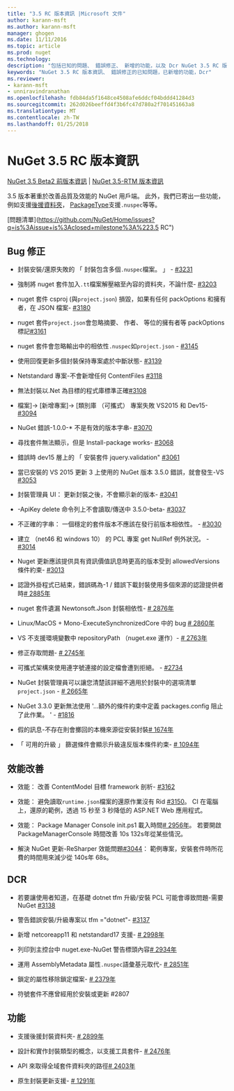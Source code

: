 ```yaml
---
title: "3.5 RC 版本資訊 |Microsoft 文件"
author: karann-msft
ms.author: karann-msft
manager: ghogen
ms.date: 11/11/2016
ms.topic: article
ms.prod: nuget
ms.technology: 
description: "包括已知的問題、 錯誤修正、 新增的功能，以及 Dcr NuGet 3.5 RC 版本資訊。"
keywords: "NuGet 3.5 RC 版本資訊、 錯誤修正的已知問題，已新增的功能，Dcr"
ms.reviewer:
- karann-msft
- unniravindranathan
ms.openlocfilehash: fdb84da5f1648ce4508afe6ddcf04bddd41284d3
ms.sourcegitcommit: 262d026beeffd4f3b6fc47d780a2f701451663a8
ms.translationtype: MT
ms.contentlocale: zh-TW
ms.lasthandoff: 01/25/2018
---
```

# <a name="nuget-35-rc-release-notes"></a>NuGet 3.5 RC 版本資訊

[NuGet 3.5 Beta2 前版本資訊](../release-notes/nuget-3.5-Beta2.md) | [NuGet 3.5-RTM 版本資訊](../release-notes/nuget-3.5-RTM.md)

3.5 版本著重於改善品質及效能的 NuGet 用戶端。 此外，我們已寄出一些功能，例如支援[後援資料夾](https://github.com/NuGet/Home/issues/2899)， [PackageType](https://github.com/NuGet/Home/issues/2476)支援`.nuspec`等等。

[問題清單](https://github.com/NuGet/Home/issues?q=is%3Aissue+is%3Aclosed+milestone%3A%223.5 RC")

## <a name="bug-fixes"></a>Bug 修正

* 封裝安裝/還原失敗的 「 封裝包含多個`.nuspec`檔案。 」 - [#3231](https://github.com/NuGet/Home/issues/3231)

* 強制將 nuget 套件加入`.tt`檔案解壓縮至內容的資料夾，不論什麼- [#3203](https://github.com/NuGet/Home/issues/3203)

* nuget 套件 csproj (與`project.json`) 損毀，如果有任何 packOptions 和擁有者，在 JSON 檔案- [#3180](https://github.com/NuGet/Home/issues/3180)

* nuget 套件`project.json`會忽略摘要、 作者、 等位的擁有者等 packOptions 標記[#3161](https://github.com/NuGet/Home/issues/3161)

* nuget 套件會忽略輸出中的相依性`.nuspec`如`project.json`  -  [#3145](https://github.com/NuGet/Home/issues/3145)

* 使用回復更新多個封裝保持專案處於中斷狀態- [#3139](https://github.com/NuGet/Home/issues/3139)

* Netstandard 專案-不會新增任何 ContentFiles [#3118](https://github.com/NuGet/Home/issues/3118)

* 無法封裝以.Net 為目標的程式庫標準正確[#3108](https://github.com/NuGet/Home/issues/3108)

* 檔案]-> [新增專案]-> [類別庫 （可攜式） 專案失敗 VS2015 和 Dev15- [#3094](https://github.com/NuGet/Home/issues/3094)

* NuGet 錯誤-1.0.0-* 不是有效的版本字串- [#3070](https://github.com/NuGet/Home/issues/3070)

* 尋找套件無法顯示，但是 Install-package works- [#3068](https://github.com/NuGet/Home/issues/3068)

* 錯誤時 dev15 層上的 「 安裝套件 jquery.validation" [#3061](https://github.com/NuGet/Home/issues/3061)

* 當已安裝的 VS 2015 更新 3 上使用的 NuGet 版本 3.5.0 錯誤，就會發生-VS [#3053](https://github.com/NuGet/Home/issues/3053)

* 封裝管理員 UI： 更新封裝之後，不會顯示新的版本- [#3041](https://github.com/NuGet/Home/issues/3041)

* -ApiKey delete 命令列上不會讀取/傳送中 3.5.0-beta- [#3037](https://github.com/NuGet/Home/issues/3037)

* 不正確的字串： 一個穩定的套件版本不應該在發行前版本相依性。 - [#3030](https://github.com/NuGet/Home/issues/3030)

* 建立 （net46 和 windows 10） 的 PCL 專案 get NullRef 例外狀況。 - [#3014](https://github.com/NuGet/Home/issues/3014)

* Nuget 更新應該提供具有資訊價值訊息時更高的版本受到 allowedVersions 條件約束- [#3013](https://github.com/NuGet/Home/issues/3013)

* 認證外掛程式已結束，錯誤碼為-1 / 錯誤下載封裝使用多個來源的認證提供者時[# 2885年](https://github.com/NuGet/Home/issues/2885)

* nuget 套件遺漏 Newtonsoft.Json 封裝相依性- [# 2876年](https://github.com/NuGet/Home/issues/2876)

* Linux/MacOS + Mono-ExecuteSynchronizedCore 中的 bug [# 2860年](https://github.com/NuGet/Home/issues/2860)

* VS 不支援環境變數中 repositoryPath （nuget.exe 運作）- [# 2763年](https://github.com/NuGet/Home/issues/2763)

* 修正存取問題- [# 2745年](https://github.com/NuGet/Home/issues/2745)

* 可攜式架構來使用連字號連接的設定檔會遭到拒絕。 - [#2734](https://github.com/NuGet/Home/issues/2734)

* NuGet 封裝管理員可以讓您清楚該詳細不適用於封裝中的選項清單`project.json`  -  [# 2665年](https://github.com/NuGet/Home/issues/2665)

* NuGet 3.3.0 更新無法使用 '...額外的條件約束中定義 packages.config 阻止了此作業。 ' - [#1816](https://github.com/NuGet/Home/issues/1816)

* 假的訊息-不存在則會擲回的本機來源從安裝封裝[# 1674年](https://github.com/NuGet/Home/issues/1674)

* 「 可用的升級 」 篩選條件會顯示升級違反版本條件約束- [# 1094年](https://github.com/NuGet/Home/issues/1094)

## <a name="performance-improvements"></a>效能改善

* 效能： 改善 ContentModel 目標 framework 剖析- [#3162](https://github.com/NuGet/Home/issues/3162)

* 效能： 避免讀取`runtime.json`檔案的還原作業沒有 Rid [#3150](https://github.com/NuGet/Home/issues/3150)。 CI 在電腦上，還原的範例，透過 15 秒至 3 秒降低的 ASP.NET Web 應用程式。

* 效能： Package Manager Console init.ps1 載入時間[# 2956年](https://github.com/NuGet/Home/issues/2956)。 若要開啟 PackageManagerConsole 時間改善 10s 132s年從某些情況。

* 解決 NuGet 更新-ReSharper 效能問題[#3044](https://github.com/NuGet/Home/issues/3044)： 範例專案，安裝套件時所花費的時間用來減少從 140s年 68s。

## <a name="dcrs"></a>DCR

* 若要讓使用者知道，在基礎 dotnet tfm 升級/安裝 PCL 可能會導致問題-需要 NuGet [#3138](https://github.com/NuGet/Home/issues/3138)

* 警告錯誤安裝/升級專案以 tfm ="dotnet"- [#3137](https://github.com/NuGet/Home/issues/3137)

* 新增 netcoreapp11 和 netstandard17 支援- [# 2998年](https://github.com/NuGet/Home/issues/2998)

* 列印到主控台中 nuget.exe-NuGet 警告標頭內容[# 2934年](https://github.com/NuGet/Home/issues/2934)

* 運用 AssemblyMetadata 屬性`.nuspec`語彙基元取代- [# 2851年](https://github.com/NuGet/Home/issues/2851)

* 鎖定的屬性移除鎖定檔案- [# 2379年](https://github.com/NuGet/Home/issues/2379)

* 符號套件不應曾經用於安裝或更新 #2807

## <a name="features"></a>功能

* 支援後援封裝資料夾- [# 2899年](https://github.com/NuGet/Home/issues/2899)

* 設計和實作封裝類型的概念，以支援工具套件- [# 2476年](https://github.com/NuGet/Home/issues/2476)

* API 來取得全域套件資料夾的路徑[# 2403年](https://github.com/NuGet/Home/issues/2403)

* 原生封裝更新支援- [# 1291年](https://github.com/NuGet/Home/issues/1291)
